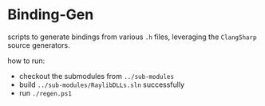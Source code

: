 # Binding-Gen
scripts to generate bindings from various `.h` files, leveraging the `ClangSharp` source generators.

how to run:
- checkout the submodules from `../sub-modules`
- build `../sub-modules/RaylibDLLs.sln` successfully
- run `./regen.ps1`
